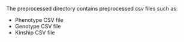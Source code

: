 The preprocessed directory contains preprocessed csv files such as:

- Phenotype CSV file
- Genotype CSV file
- Kinship CSV file
